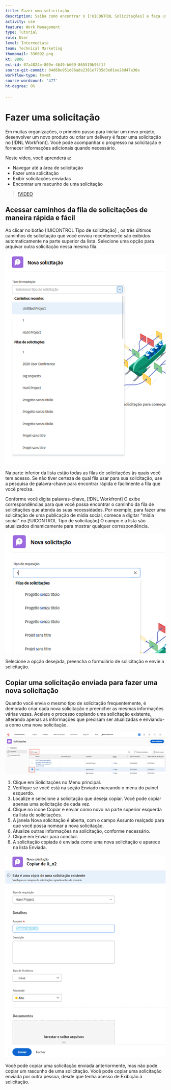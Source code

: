 ```yaml
---
title: Fazer uma solicitação
description: Saiba como encontrar o [!UICONTROL Solicitações] e faça uma solicitação em [!DNL  Workfront]. Em seguida, saiba como visualizar solicitações enviadas e de rascunho.
activity: use
feature: Work Management
type: Tutorial
role: User
level: Intermediate
team: Technical Marketing
thumbnail: 336092.png
kt: 8806
exl-id: 07a4824e-809e-4649-b669-865519b95f1f
source-git-commit: 04d68e951d86ada2381e7735d3e01ee28d47a30a
workflow-type: tm+mt
source-wordcount: '477'
ht-degree: 0%

---
```


# Fazer uma solicitação

Em muitas organizações, o primeiro passo para iniciar um novo projeto, desenvolver um novo produto ou criar um delivery é fazer uma solicitação no [!DNL Workfront]. Você pode acompanhar o progresso na solicitação e fornecer informações adicionais quando necessário.

Neste vídeo, você aprenderá a:

* Navegar até a área de solicitação
* Fazer uma solicitação
* Exibir solicitações enviadas
* Encontrar um rascunho de uma solicitação

>[!VIDEO](https://video.tv.adobe.com/v/336092/?quality=12)

## Acessar caminhos da fila de solicitações de maneira rápida e fácil

Ao clicar no botão [!UICONTROL Tipo de solicitação] , os três últimos caminhos de solicitação que você enviou recentemente são exibidos automaticamente na parte superior da lista. Selecione uma opção para arquivar outra solicitação nessa mesma fila.

![Menu Tipo de solicitação mostrando a lista de caminhos de solicitação recentes](assets/collaborator-fundamentals-1.png)

Na parte inferior da lista estão todas as filas de solicitações às quais você tem acesso. Se não tiver certeza de qual fila usar para sua solicitação, use a pesquisa de palavra-chave para encontrar rápida e facilmente a fila que você precisa.

Conforme você digita palavras-chave, [!DNL Workfront] O exibe correspondências para que você possa encontrar o caminho da fila de solicitações que atenda às suas necessidades. Por exemplo, para fazer uma solicitação de uma publicação de mídia social, comece a digitar &quot;mídia social&quot; no [!UICONTROL Tipo de solicitação] O campo e a lista são atualizados dinamicamente para mostrar qualquer correspondência.

![Menu Tipo de solicitação com uma palavra digitada no campo para mostrar caminhos de solicitação recentes](assets/collaborator-fundamentals-2.png)

Selecione a opção desejada, preencha o formulário de solicitação e envie a solicitação.

## Copiar uma solicitação enviada para fazer uma nova solicitação

Quando você envia o mesmo tipo de solicitação frequentemente, é demorado criar cada nova solicitação e preencher as mesmas informações várias vezes. Acelere o processo copiando uma solicitação existente, alterando apenas as informações que precisam ser atualizadas e enviando-a como uma nova solicitação.

![Imagem de uma tela que mostra como selecionar e copiar uma solicitação.](assets/copy-a-request-icon.png)

1. Clique em Solicitações no Menu principal.
1. Verifique se você está na seção Enviado marcando o menu do painel esquerdo.
1. Localize e selecione a solicitação que deseja copiar. Você pode copiar apenas uma solicitação de cada vez.
1. Clique no ícone Copiar e enviar como novo na parte superior esquerda da lista de solicitações.
1. A janela Nova solicitação é aberta, com o campo Assunto realçado para que você possa nomear a nova solicitação.
1. Atualize outras informações na solicitação, conforme necessário.
1. Clique em Enviar para concluir.
1. A solicitação copiada é enviada como uma nova solicitação e aparece na lista Enviada.

![Imagem de uma tela que mostra como selecionar e copiar uma solicitação.](assets/copy-of-a-request.png)

Você pode copiar uma solicitação enviada anteriormente, mas não pode copiar um rascunho de uma solicitação. Você pode copiar uma solicitação enviada por outra pessoa, desde que tenha acesso de Exibição à solicitação.

<!---
Learn more
Requests area overview
Create and submit Workfront requests
Guides
Make a work request
--->
